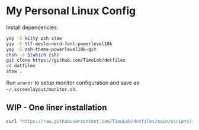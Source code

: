 # My Personal Linux Config

Install dependencies:

```bash
yay -S kitty zsh stow 
yay -S ttf-meslo-nerd-font-powerlevel10k
yay -S zsh-theme-powerlevel10k-git
chsh -s $(which zsh)
git clone https://github.com/TimoLob/dotfiles
cd dotfiles
stow .
```

Run `arandr` to setup monitor configuration and save as `~/.screenlayout/monitor.sh`.

## WIP - One liner installation

```bash
curl "https://raw.githubusercontent.com/TimoLob/dotfiles/main/scripts/install.sh" | sh
```
